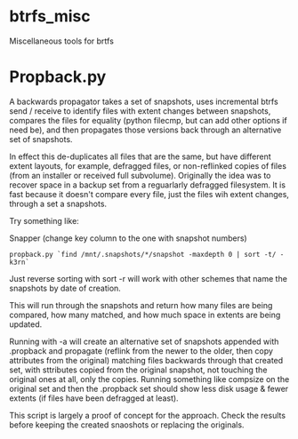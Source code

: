 # btrfs_misc
Miscellaneous tools for brtfs
# Propback.py
A backwards propagator takes a set of snapshots, uses incremental btrfs send / receive to identify files with extent changes between snapshots, compares the files for equality (python filecmp, but can add other options if need be), and then propagates those versions back through an alternative set of snapshots.

In effect this de-duplicates all files that are the same, but have different extent layouts, for example, defragged files, or non-reflinked copies of files (from an installer or received full subvolume). Originally the idea was to recover space in a backup set from a reguarlarly defragged filesystem. It is fast because it doesn't compare every file, just the files wih extent changes, through a set a snapshots.

Try something like:

Snapper (change key column to the one with snapshot numbers)
````
propback.py `find /mnt/.snapshots/*/snapshot -maxdepth 0 | sort -t/ -k3rn`
````
Just reverse sorting with sort -r will work with other schemes that name the snapshots by date of creation.

This will run through the snapshots and return how many files are being compared, how many matched, and how much space in extents are being updated.

Running with -a will create an alternative set of snapshots appended with .propback and propagate (reflink from the newer to the older, then copy attributes from the original) matching files backwards through that created set, with sttributes copied from the original snapshot, not touching the original ones at all, only the copies. Running something like compsize on the original set and then the .propback set should show less disk usage & fewer extents (if files have been defragged at least).

This script is largely a proof of concept for the approach. Check the results before keeping the created snaoshots or replacing the originals.

